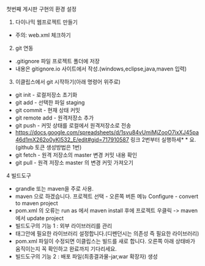 첫번째 게시판 구현의 환경 설정
1. 다이나믹 웹프로젝트 만들기
* 주의: web.xml 체크하기

2. git 연동
* .gitignore 파일 프로젝트 폴더에 저장
*  내용은 gitignore.io 사이트에서 작성.(windows,eclipse,java,maven 입력)

3. 이클립스에서 git 시작하기(아래 명령어 위주로)
* git init - 로컬저장소 초기화
* git add - 선택한 파일 staging
* git commit - 현재 상태 커밋
* git remote add - 원격저장소 추가
* git push - 커밋 상태를 로컬에서 원격저장소로 전송
* https://docs.google.com/spreadsheets/d/1svu84vUmiMjZooO7ixXJ45pa46d1mX262o0yKI532_E/edit#gid=717910587 링크 2번부터 실행하세* * 요. (github 토큰 생성방법은 1번)
* git fetch - 원격 저장소의 master 변경 커밋 내용 확인
* git pull - 원격 저장소 master 의 변경 커밋 가져오기

4 빌드도구
* grandle 또는 maven을 주로 사용.
* maven 으로 하겠습니다. 프로젝트 선택 - 오른쪽 버튼 메뉴 Configure - convert to maven project
* pom.xml 의 오류는 run as 에서 maven install 후에 프로젝트 우클릭 -> maven 에서 update project
* 빌드도구의 기능 1 : 외부 라이브러리를 관리
* 태그안에 필요한 라이브러리 설정합니다.(디펜던시는 의존성 즉 필요한 라이브러리)
* pom.xml 파일이 수정되면 이클립스는 빌드를 새로 합니다. 오른쪽 아래 상태바가 움직이는지 꼭 확인하고 완료까지 기다리세요.
* 빌드도구의 기능 2 : 배포 파일(최종결과물-jar,war 확장자) 생성

